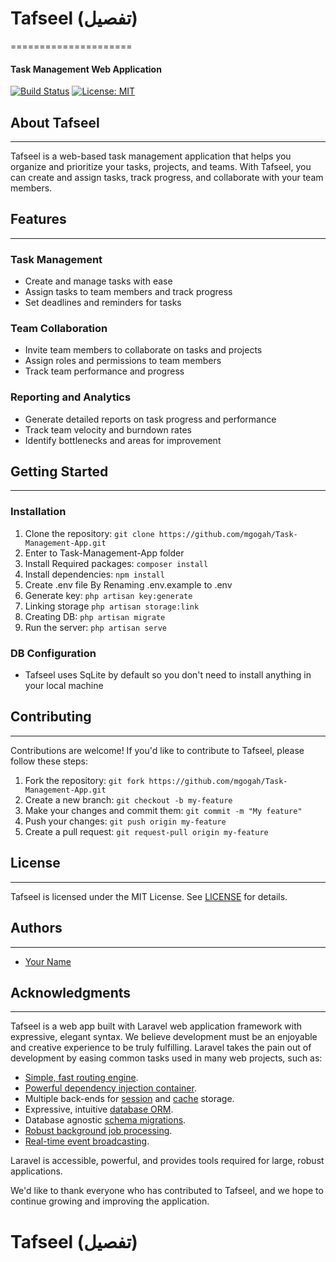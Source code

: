 # Tafseel (تفصيل)
=====================
#### Task Management Web Application

[![Build Status](https://travis-ci.org/your-username/tafseel.svg?branch=master)](https://travis-ci.org/your-username/tafseel)
[![License: MIT](https://img.shields.io/badge/License-MIT-yellow.svg)](https://opensource.org/licenses/MIT)

## About Tafseel
---------------

Tafseel is a web-based task management application that helps you organize and prioritize your tasks, projects, and teams. With Tafseel, you can create and assign tasks, track progress, and collaborate with your team members.

## Features
------------

### Task Management

* Create and manage tasks with ease
* Assign tasks to team members and track progress
* Set deadlines and reminders for tasks

### Team Collaboration

* Invite team members to collaborate on tasks and projects
* Assign roles and permissions to team members
* Track team performance and progress

### Reporting and Analytics

* Generate detailed reports on task progress and performance
* Track team velocity and burndown rates
* Identify bottlenecks and areas for improvement

## Getting Started
-------------------

### Installation

1. Clone the repository: `git clone https://github.com/mgogah/Task-Management-App.git`
2. Enter to Task-Management-App folder
3. Install Required packages: `composer install`
4. Install dependencies: `npm install`
5. Create .env file By Renaming .env.example to .env
6. Generate key: `php artisan key:generate`
7. Linking storage `php artisan storage:link`
8. Creating DB: `php artisan migrate`
9. Run the server: `php artisan serve`

### DB Configuration

* Tafseel uses SqLite by default so you don't need to install anything in your local machine


## Contributing
---------------

Contributions are welcome! If you'd like to contribute to Tafseel, please follow these steps:

1. Fork the repository: `git fork https://github.com/mgogah/Task-Management-App.git`
2. Create a new branch: `git checkout -b my-feature`
3. Make your changes and commit them: `git commit -m "My feature"`
4. Push your changes: `git push origin my-feature`
5. Create a pull request: `git request-pull origin my-feature`

## License
---------

Tafseel is licensed under the MIT License. See [LICENSE](LICENSE) for details.

## Authors
-----------

* [Your Name](https://github.com/mgogah)

## Acknowledgments
----------------
Tafseel is a web app built with Laravel web application framework with expressive, elegant syntax. We believe development must be an enjoyable and creative experience to be truly fulfilling. Laravel takes the pain out of development by easing common tasks used in many web projects, such as:

- [Simple, fast routing engine](https://laravel.com/docs/routing).
- [Powerful dependency injection container](https://laravel.com/docs/container).
- Multiple back-ends for [session](https://laravel.com/docs/session) and [cache](https://laravel.com/docs/cache) storage.
- Expressive, intuitive [database ORM](https://laravel.com/docs/eloquent).
- Database agnostic [schema migrations](https://laravel.com/docs/migrations).
- [Robust background job processing](https://laravel.com/docs/queues).
- [Real-time event broadcasting](https://laravel.com/docs/broadcasting).

Laravel is accessible, powerful, and provides tools required for large, robust applications.

We'd like to thank everyone who has contributed to Tafseel, and we hope to continue growing and improving the application.

**Tafseel (تفصيل)**
=====================